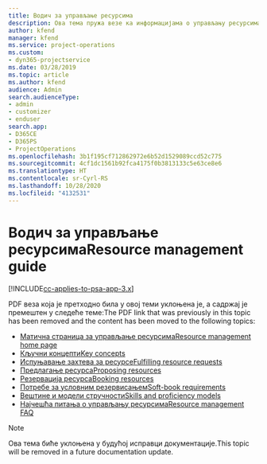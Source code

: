 ```yaml
---
title: Водич за управљање ресурсима
description: Ова тема пружа везе ка информацијама о управљању ресурсима у апликацији Project Service Automation
author: kfend
manager: kfend
ms.service: project-operations
ms.custom:
- dyn365-projectservice
ms.date: 03/28/2019
ms.topic: article
ms.author: kfend
audience: Admin
search.audienceType:
- admin
- customizer
- enduser
search.app:
- D365CE
- D365PS
- ProjectOperations
ms.openlocfilehash: 3b1f195cf712862972e6b52d1529089ccd52c775
ms.sourcegitcommit: 4cf1dc1561b92fca4175f0b3813133c5e63ce8e6
ms.translationtype: HT
ms.contentlocale: sr-Cyrl-RS
ms.lasthandoff: 10/28/2020
ms.locfileid: "4132531"
---
```

# <a name="resource-management-guide"></a><span data-ttu-id="752d7-103">Водич за управљање ресурсима</span><span class="sxs-lookup"><span data-stu-id="752d7-103">Resource management guide</span></span>

[!INCLUDE[cc-applies-to-psa-app-3.x](../../includes/cc-applies-to-psa-app-3x.md)]

<span data-ttu-id="752d7-104">PDF веза која је претходно била у овој теми уклоњена је, а садржај је премештен у следеће теме:</span><span class="sxs-lookup"><span data-stu-id="752d7-104">The PDF link that was previously in this topic has been removed and the content has been moved to the following topics:</span></span>

- [<span data-ttu-id="752d7-105">Матична страница за управљање ресурсима</span><span class="sxs-lookup"><span data-stu-id="752d7-105">Resource management home page</span></span>](../resource-management-home-page.md)
- [<span data-ttu-id="752d7-106">Кључни концепти</span><span class="sxs-lookup"><span data-stu-id="752d7-106">Key concepts</span></span>](../reports-key-concepts.md)
- [<span data-ttu-id="752d7-107">Испуњавање захтева за ресурсе</span><span class="sxs-lookup"><span data-stu-id="752d7-107">Fulfilling resource requests</span></span>](../resource-management-fulfill-requests.md)
- [<span data-ttu-id="752d7-108">Предлагање ресурса</span><span class="sxs-lookup"><span data-stu-id="752d7-108">Proposing resources</span></span>](../resource-management-propose-resources.md)
- [<span data-ttu-id="752d7-109">Резервација ресурса</span><span class="sxs-lookup"><span data-stu-id="752d7-109">Booking resources</span></span>](../resource-management-book-resources-scheduleboard.md)
- [<span data-ttu-id="752d7-110">Потребе за условним резервисањем</span><span class="sxs-lookup"><span data-stu-id="752d7-110">Soft-book requirements</span></span>](../resource-management-softbook-requirements.md)
- [<span data-ttu-id="752d7-111">Вештине и модели стручности</span><span class="sxs-lookup"><span data-stu-id="752d7-111">Skills and proficiency models</span></span>](../resource-management-skills-proficiency.md)
- [<span data-ttu-id="752d7-112">Најчешћа питања о управљању ресурсима</span><span class="sxs-lookup"><span data-stu-id="752d7-112">Resource management FAQ</span></span>](../resource-management-faq.md)

> [!NOTE]
> <span data-ttu-id="752d7-113">Ова тема биће уклоњена у будућој исправци документације.</span><span class="sxs-lookup"><span data-stu-id="752d7-113">This topic will be removed in a future documentation update.</span></span> 
